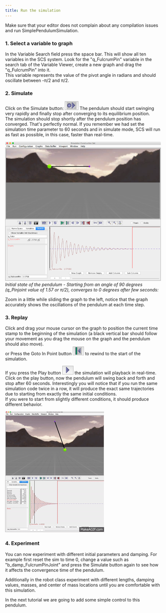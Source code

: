 ```yaml
---
title: Run the simulation
---
```


Make sure that your editor does not complain about any compilation issues and run SimplePendulumSimulation. 

### 1. Select a variable to graph

In the Variable Search field press the space bar. This will show all ten variables in the SCS system. 
Look for the "q_FulcrumPin" variable in the search tab of the Variable Viewer, create a new graph and drag the "q_FulcrumPin" into it.  
This variable represents the value of the pivot angle in radians and should oscillate between -π/2 and π/2.



### 2. Simulate

Click on the Simulate button: ![simulate](/img/scs-tutorials/scsSimulateButton.png) The pendulum should start swinging very rapidly and finally stop after converging to its equilibrium position.  
The simulation should stop shortly after the pendulum position has converged. That's perfectly normal.
If you remember we had set the simulation time parameter to 60 seconds and in simulate mode, SCS will run as fast as possible, in this case, faster than real-time.  

![pendulum initial state](/img/scs-tutorials/simple-pendulum/pendulum-after-run-sim.png)  
*Initial state of the pendulum - Starting from an angle of 90 degrees (q_Pinjoint value of 1.57 or π/2), converges to 0 degrees after few seconds:*

Zoom in a little while sliding the graph to the left, notice that the graph accurately shows the oscillations of the pendulum at each time step.   

### 3. Replay

Click and drag your mouse cursor on the graph to position the current time stamp to the beginning of the simulation (a black vertical bar should follow your movement as you drag the mouse on the graph and the pendulum should also move).  
or 
Press the Goto In Point button ![gotoIn](/img/scs-tutorials/scsGotoInPointButton.png) to rewind to the start of the simulation.

If you press the Play button ![play](/img/scs-tutorials/scsReplayButton.png) the simulation will playback in real-time.
Click on the play button, now the pendulum will swing back and forth and stop after 60 seconds. Interestingly you will notice that if you run the same simulation code twice in a row, it will produce the exact same trajectories due to starting from exactly the same initial conditions.  
If you were to start from slightly different conditions, it should produce different behavior.

![pendulum initial state](/img/scs-tutorials/simple-pendulum/no_control_simple_pendulum.gif)


### 4. Experiment

You can now experiment with different initial parameters and damping. 
For example first reset the sim to time 0, change a value such as "b_damp_FulcrumPinJoint" and press the Simulate button again to see how it affects the convergence time of the pendulum.

Additionally in the robot class experiment with different lengths, damping values, masses, and center of mass locations until you are comfortable with this simulation.

In the next tutorial we are going to add some simple control to this pendulum. 


  
  
  
  
  

